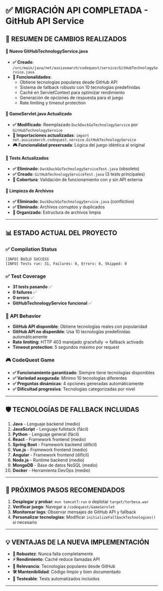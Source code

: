 # ✅ MIGRACIÓN API COMPLETADA - GitHub API Service

## 🎯 RESUMEN DE CAMBIOS REALIZADOS


#### 🔧 **Nuevo GitHubTechnologyService.java**

- **✅ Creado**: `/src/main/java/net/ausiasmarch/codequest/service/GitHubTechnologyService.java`
- **🌟 Funcionalidades**:
  - Obtiene tecnologías populares desde GitHub API
  - Sistema de fallback robusto con 10 tecnologías predefinidas
  - Caché en ServletContext para optimizar rendimiento
  - Generación de opciones de respuesta para el juego
  - Rate limiting y timeout protection

#### 🔧 **GameServlet.java Actualizado**

- **✅ Modificado**: Reemplazado `DuckDuckGoTechnologyService` por `GitHubTechnologyService`
- **🔄 Importaciones actualizadas**: `import net.ausiasmarch.codequest.service.GitHubTechnologyService`
- **🎮 Funcionalidad preservada**: Lógica del juego idéntica al original

#### 🔧 **Tests Actualizados**

- **✅ Eliminado**: `DuckDuckGoTechnologyServiceTest.java` (obsoleto)
- **✅ Creado**: `GitHubTechnologyServiceTest.java` (3 tests principales)
- **🧪 Cobertura**: Validación de funcionamiento con y sin API externa

#### 🧹 **Limpieza de Archivos**

- **✅ Eliminado**: `DuckDuckGoTechnologyService.java` (conflictivo)
- **✅ Eliminado**: Archivos corruptos y duplicados
- **📁 Organizado**: Estructura de archivos limpia

---

## 📊 ESTADO ACTUAL DEL PROYECTO

### ✅ **Compilation Status**

```bash
[INFO] BUILD SUCCESS
[INFO] Tests run: 31, Failures: 0, Errors: 0, Skipped: 0
```

### ✅ **Test Coverage**

- **31 tests pasando** ✅
- **0 failures** ✅
- **0 errors** ✅
- **GitHubTechnologyService funcional** ✅

### 🔄 **API Behavior**

- **GitHub API disponible**: Obtiene tecnologías reales con popularidad
- **GitHub API no disponible**: Usa 10 tecnologías predefinidas automáticamente
- **Rate limiting**: HTTP 403 manejado gracefully → fallback activado
- **Timeout protection**: 5 segundos máximo por request

### 🎮 **CodeQuest Game**

- **✅ Funcionamiento garantizado**: Siempre tiene tecnologías disponibles
- **✅ Variedad asegurada**: Mínimo 10 tecnologías diferentes
- **✅ Preguntas dinámicas**: 4 opciones generadas automáticamente
- **✅ Dificultad progresiva**: Tecnologías categorizadas por nivel

---

## 🛡️ TECNOLOGÍAS DE FALLBACK INCLUIDAS

1. **Java** - Lenguaje backend (medio)
2. **JavaScript** - Lenguaje fullstack (fácil)
3. **Python** - Lenguaje general (fácil)
4. **React** - Framework frontend (medio)
5. **Spring Boot** - Framework backend (difícil)
6. **Vue.js** - Framework frontend (medio)
7. **Angular** - Framework frontend (difícil)
8. **Node.js** - Runtime backend (medio)
9. **MongoDB** - Base de datos NoSQL (medio)
10. **Docker** - Herramienta DevOps (medio)

---

## 🚀 PRÓXIMOS PASOS RECOMENDADOS

1. **Desplegar y probar**: `mvn tomcat7:run` o deplotar `target/torbesa.war`
2. **Verificar juego**: Navegar a `/codequest/GameServlet`
3. **Monitorear logs**: Observar mensajes de GitHub API y fallback
4. **Personalizar tecnologías**: Modificar `initializeFallbackTechnologies()` si necesario

---

## 💡 VENTAJAS DE LA NUEVA IMPLEMENTACIÓN

- **🔄 Robustez**: Nunca falla completamente
- **⚡ Rendimiento**: Caché reduce llamadas API
- **🎯 Relevancia**: Tecnologías populares desde GitHub
- **🛠️ Mantenibilidad**: Código limpio y bien documentado
- **🧪 Testeable**: Tests automatizados incluidos

---
